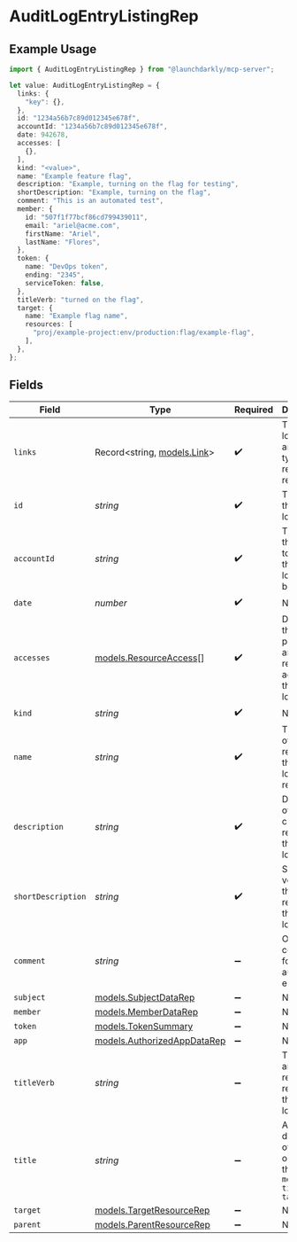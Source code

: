 # AuditLogEntryListingRep

## Example Usage

```typescript
import { AuditLogEntryListingRep } from "@launchdarkly/mcp-server";

let value: AuditLogEntryListingRep = {
  links: {
    "key": {},
  },
  id: "1234a56b7c89d012345e678f",
  accountId: "1234a56b7c89d012345e678f",
  date: 942678,
  accesses: [
    {},
  ],
  kind: "<value>",
  name: "Example feature flag",
  description: "Example, turning on the flag for testing",
  shortDescription: "Example, turning on the flag",
  comment: "This is an automated test",
  member: {
    id: "507f1f77bcf86cd799439011",
    email: "ariel@acme.com",
    firstName: "Ariel",
    lastName: "Flores",
  },
  token: {
    name: "DevOps token",
    ending: "2345",
    serviceToken: false,
  },
  titleVerb: "turned on the flag",
  target: {
    name: "Example flag name",
    resources: [
      "proj/example-project:env/production:flag/example-flag",
    ],
  },
};
```

## Fields

| Field                                                                                                        | Type                                                                                                         | Required                                                                                                     | Description                                                                                                  | Example                                                                                                      |
| ------------------------------------------------------------------------------------------------------------ | ------------------------------------------------------------------------------------------------------------ | ------------------------------------------------------------------------------------------------------------ | ------------------------------------------------------------------------------------------------------------ | ------------------------------------------------------------------------------------------------------------ |
| `links`                                                                                                      | Record<string, [models.Link](../models/link.md)>                                                             | :heavy_check_mark:                                                                                           | The location and content type of related resources                                                           |                                                                                                              |
| `id`                                                                                                         | *string*                                                                                                     | :heavy_check_mark:                                                                                           | The ID of the audit log entry                                                                                | 1234a56b7c89d012345e678f                                                                                     |
| `accountId`                                                                                                  | *string*                                                                                                     | :heavy_check_mark:                                                                                           | The ID of the account to which this audit log entry belongs                                                  | 1234a56b7c89d012345e678f                                                                                     |
| `date`                                                                                                       | *number*                                                                                                     | :heavy_check_mark:                                                                                           | N/A                                                                                                          |                                                                                                              |
| `accesses`                                                                                                   | [models.ResourceAccess](../models/resourceaccess.md)[]                                                       | :heavy_check_mark:                                                                                           | Details on the actions performed and resources acted on in this audit log entry                              |                                                                                                              |
| `kind`                                                                                                       | *string*                                                                                                     | :heavy_check_mark:                                                                                           | N/A                                                                                                          |                                                                                                              |
| `name`                                                                                                       | *string*                                                                                                     | :heavy_check_mark:                                                                                           | The name of the resource this audit log entry refers to                                                      | Example feature flag                                                                                         |
| `description`                                                                                                | *string*                                                                                                     | :heavy_check_mark:                                                                                           | Description of the change recorded in the audit log entry                                                    | Example, turning on the flag for testing                                                                     |
| `shortDescription`                                                                                           | *string*                                                                                                     | :heavy_check_mark:                                                                                           | Shorter version of the change recorded in the audit log entry                                                | Example, turning on the flag                                                                                 |
| `comment`                                                                                                    | *string*                                                                                                     | :heavy_minus_sign:                                                                                           | Optional comment for the audit log entry                                                                     | This is an automated test                                                                                    |
| `subject`                                                                                                    | [models.SubjectDataRep](../models/subjectdatarep.md)                                                         | :heavy_minus_sign:                                                                                           | N/A                                                                                                          |                                                                                                              |
| `member`                                                                                                     | [models.MemberDataRep](../models/memberdatarep.md)                                                           | :heavy_minus_sign:                                                                                           | N/A                                                                                                          |                                                                                                              |
| `token`                                                                                                      | [models.TokenSummary](../models/tokensummary.md)                                                             | :heavy_minus_sign:                                                                                           | N/A                                                                                                          |                                                                                                              |
| `app`                                                                                                        | [models.AuthorizedAppDataRep](../models/authorizedappdatarep.md)                                             | :heavy_minus_sign:                                                                                           | N/A                                                                                                          |                                                                                                              |
| `titleVerb`                                                                                                  | *string*                                                                                                     | :heavy_minus_sign:                                                                                           | The action and resource recorded in this audit log entry                                                     | turned on the flag                                                                                           |
| `title`                                                                                                      | *string*                                                                                                     | :heavy_minus_sign:                                                                                           | A description of what occurred, in the format <code>member</code> <code>titleVerb</code> <code>target</code> |                                                                                                              |
| `target`                                                                                                     | [models.TargetResourceRep](../models/targetresourcerep.md)                                                   | :heavy_minus_sign:                                                                                           | N/A                                                                                                          |                                                                                                              |
| `parent`                                                                                                     | [models.ParentResourceRep](../models/parentresourcerep.md)                                                   | :heavy_minus_sign:                                                                                           | N/A                                                                                                          |                                                                                                              |